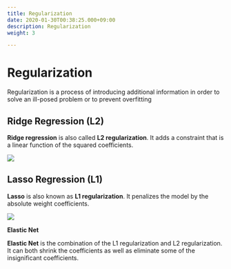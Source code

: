 ```yaml
---
title: Regularization
date: 2020-01-30T00:38:25.000+09:00
description: Regularization
weight: 3

---
```

# Regularization

Regularization is a process of introducing additional information in order to solve an ill-posed problem or to prevent overfitting

## Ridge Regression (L2)

**Ridge regression** is also called **L2 regularization**. It adds a constraint that is a linear function of the squared coefficients.

![](https://miro.medium.com/max/1106/1*iBn8qy31OpJGi3E4oo9tJQ.png)

## Lasso Regression (L1)

**Lasso** is also known as **L1 regularization**. It penalizes the model by the absolute weight coefficients.

![](https://miro.medium.com/max/753/1*L0qFo8VMP1Z6Z9QfqkuQGA.png)

  
**Elastic Net**

**Elastic Net** is the combination of the L1 regularization and L2 regularization. It can both shrink the coefficients as well as eliminate some of the insignificant coefficients.